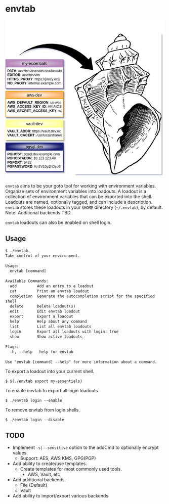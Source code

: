 # envtab

![diagram](diagram.png "Take control of your environment")

`envtab` aims to be your goto tool for working with environment variables. Organize sets of environment variables into loadouts. A loadout is a collection of environment variables that can be exported into the shell. Loadouts are named, optionally tagged, and can include a description. `envtab` stores these loadouts in your `$HOME` directory (`~/.envtab`), by default. Note: Additional backends TBD..

`envtab` loadouts can also be enabled on shell login.

## Usage

```
$ ./envtab
Take control of your environment.

Usage:
  envtab [command]

Available Commands:
  add         Add an entry to a loadout
  cat         Print an envtab loadout
  completion  Generate the autocompletion script for the specified shell
  delete      Delete loadout(s)
  edit        Edit envtab loadout
  export      Export a loadout
  help        Help about any command
  list        List all envtab loadouts
  login       Export all loadouts with login: true
  show        Show active loadouts

Flags:
  -h, --help   help for envtab

Use "envtab [command] --help" for more information about a command.
```

To export a loadout into your current shell.

```
$ $(./envtab export my-essentials)
```

To enable envtab to export all login loadouts.

```
$ ./envtab login --enable
```

To remove envtab from login shells.

```
$ ./envtab login --disable
```

## TODO
- Implement `-s|--sensitive` option to the addCmd to optionally encrypt values.
  - Support: AES, AWS KMS, GPG(PGP)
- Add ability to create/use templates.
  - Create templates for most commonly used tools.
    - AWS, Vault, etc
- Add additional backends.
  - File (Default)
  - Vault
- Add ability to import/export various backends

